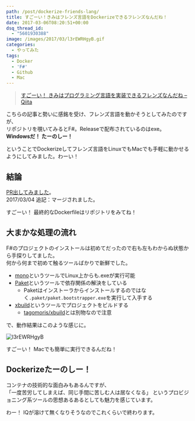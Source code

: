 ```yaml
---
path: /post/dockerize-friends-lang/
title: すごーい！きみはフレンズ言語をDockerizeできるフレンズなんだね！
date: 2017-03-06T08:20:51+00:00
dsq_thread_id:
  - "5601930388"
image: /images/2017/03/l3rEWRHgyB.gif
categories:
  - やってみた
tags:
  - Docker
  - 'F#'
  - Github
  - Mac
---
```

> [すごーい！ きみはプログラミング言語を実装できるフレンズなんだね – Qiita](http://qiita.com/vain0/items/6d3b75f667d3ec7f1d2a)

こちらの記事と勢いに感銘を受け、フレンズ言語を動かそうとしてみたのですが、  
リポジトリを覗いてみるとF#。Releaseで配布されているのはexe。  
**Windowsだ！ たーのしー！**

ということでDockerizeしてフレンズ言語をLinuxでもMacでも手軽に動かせるようにしてみました。わーい！

<!--more-->

結論
----------------------------------------

[PR出してみました](https://github.com/vain0/VainZero.Friends/pull/1)。  
2017/03/04 追記：マージされました。

すごーい！ 最終的なDockerfileはリポジトリをみてね！

大まかな処理の流れ
----------------------------------------

F#のプロジェクトのインストールは初めてだったので右も左もわからぬ状態から手探りしてました。  
何から何まで初めて触るツールばかりで新鮮でした。

  * [mono](https://ja.wikipedia.org/wiki/Mono_(%E3%82%BD%E3%83%95%E3%83%88%E3%82%A6%E3%82%A7%E3%82%A2))というツールでLinux上からも.exeが実行可能
  * [Paket](https://fsprojects.github.io/Paket/)というツールで依存関係の解決をしている 
      * Paketはインストーラからインストールするのではなく`.paket/paket.bootstrapper.exe`を実行して入手する
  * [xbuild](http://www.mono-project.com/docs/tools+libraries/tools/xbuild/)というツールでプロジェクトをビルドする 
      * [tagomoris/xbuild](https://github.com/tagomoris/xbuild)とは別物なので注意

で、動作結果はこのような感じに。


![l3rEWRHgyB](/images/2017/03/l3rEWRHgyB.gif)



すごーい！ Macでも簡単に実行できるんだね！

Dockerizeたーのしー！
----------------------------------------

コンテナの技術的な面白みもあるんですが、  
「一度苦労してしまえば、同じ手間に苦しむ人は居なくなる」 というプロビジョニング系ツールの思想あるあるとしても魅力を感じています。

わー！ IQが溶けて無くなりそうなのでこれくらいで終わります。

<div style="font-size:0px;height:0px;line-height:0px;margin:0;padding:0;clear:both">
</div>